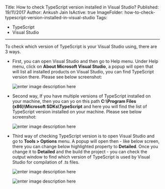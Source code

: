Title: How to check TypeScript version installed in Visual Studio?
Published: 19/11/2017
Author: Ankush Jain
IsActive: true
ImageFolder: how-to-check-typescript-version-installed-in-visual-studio
Tags:
  - TypeScript
  - Visual Studio
---
To check which version of TypeScript is your Visual Studio using, there are 3 ways.

-  First, you can open Visual Studio and then go to Help menu. Under Help menu, click on **About Microsoft Visual Studio**, a popup will open that will list all installed products on Visual Studio, you can find TypeScript version there. Please see below screenshot:
   
   ![enter image description here](/img/blogs/how-to-check-typescript-version-installed-in-visual-studio/typescriptversion_1.png)

-  Second way, If you have multiple versions of TypeScript installed on your machine, then you can yo on this path **C:\Program Files (x86)\Microsoft SDKs\TypeScript** and here you will find the list of TypeScript version installed on your machine. Please see below screenshot:

   ![enter image description here](/img/blogs/how-to-check-typescript-version-installed-in-visual-studio/typescriptversion_2.png)

-  Third way of checking TypeScript version is to open Visual Studio and go to **Tools > Options** menu. A popup will open then - like below screen, there you can change below highlighted property to **Detailed**. Once you change it to **Detailed** and the build the project - you can check the output window to find which version of TypeScript is used by Visual Studio for compilation of .ts files.

   ![enter image description here](/img/blogs/how-to-check-typescript-version-installed-in-visual-studio/typescriptversion_3.png)

   ![enter image description here](/img/blogs/how-to-check-typescript-version-installed-in-visual-studio/typescriptversion_4.png)

                
